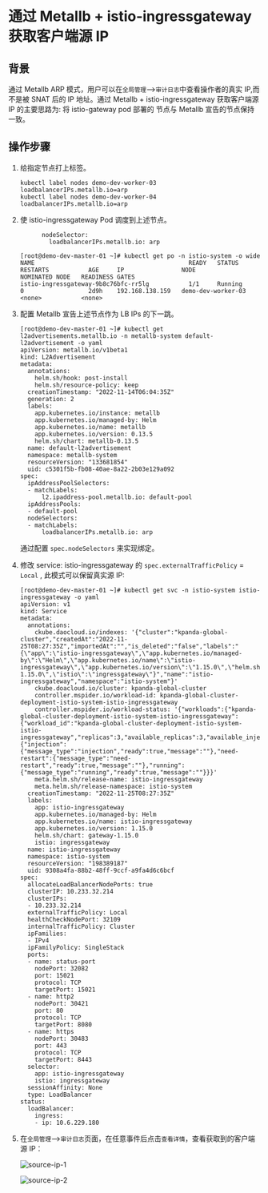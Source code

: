 # 通过 Metallb + istio-ingressgateway 获取客户端源 IP

## 背景

通过 Metallb ARP 模式，用户可以在`全局管理`—>`审计日志`中查看操作者的真实 IP,而不是被 SNAT 后的 IP 地址。通过 Metallb + istio-ingressgateway 获取客户端源 IP 的主要思路为: 将 istio-gateway pod 部署的
节点与 Metallb 宣告的节点保持一致。

## 操作步骤

1. 给指定节点打上标签。

    ```shell
    kubectl label nodes demo-dev-worker-03 loadbalancerIPs.metallb.io=arp
    kubectl label nodes demo-dev-worker-04 loadbalancerIPs.metallb.io=arp
    ```

2. 使 istio-ingressgateway Pod 调度到上述节点。

    ```shell
          nodeSelector:
            loadbalancerIPs.metallb.io: arp
    ```

    ```shell
    [root@demo-dev-master-01 ~]# kubectl get po -n istio-system -o wide
    NAME                                           READY   STATUS             RESTARTS           AGE     IP                NODE                 NOMINATED NODE   READINESS GATES
    istio-ingressgateway-9b8c76bfc-rr5lg           1/1     Running            0                  2d9h    192.168.138.159   demo-dev-worker-03   <none>           <none>
    ```

3. 配置 Metallb 宣告上述节点作为 LB IPs 的下一跳。

    ```shell
    [root@demo-dev-master-01 ~]# kubectl get l2advertisements.metallb.io -n metallb-system default-l2advertisement -o yaml
    apiVersion: metallb.io/v1beta1
    kind: L2Advertisement
    metadata:
      annotations:
        helm.sh/hook: post-install
        helm.sh/resource-policy: keep
      creationTimestamp: "2022-11-14T06:04:35Z"
      generation: 2
      labels:
        app.kubernetes.io/instance: metallb
        app.kubernetes.io/managed-by: Helm
        app.kubernetes.io/name: metallb
        app.kubernetes.io/version: 0.13.5
        helm.sh/chart: metallb-0.13.5
      name: default-l2advertisement
      namespace: metallb-system
      resourceVersion: "133681854"
      uid: c5301f5b-fb08-40ae-8a22-2b03e129a092
    spec:
      ipAddressPoolSelectors:
      - matchLabels:
          l2.ipaddress-pool.metallb.io: default-pool
      ipAddressPools:
      - default-pool
      nodeSelectors: 
      - matchLabels:
          loadbalancerIPs.metallb.io: arp
    ```

    通过配置 `spec.nodeSelectors` 来实现绑定。

4. 修改 service: istio-ingressgateway 的 `spec.externalTrafficPolicy` = `Local` , 此模式可以保留真实源 IP:

    ```shell
    [root@demo-dev-master-01 ~]# kubectl get svc -n istio-system istio-ingressgateway -o yaml
    apiVersion: v1
    kind: Service
    metadata:
      annotations:
        ckube.daocloud.io/indexes: '{"cluster":"kpanda-global-cluster","createdAt":"2022-11-25T08:27:35Z","importedAt":"","is_deleted":"false","labels":"{\"app\":\"istio-ingressgateway\",\"app.kubernetes.io/managed-by\":\"Helm\",\"app.kubernetes.io/name\":\"istio-ingressgateway\",\"app.kubernetes.io/version\":\"1.15.0\",\"helm.sh/chart\":\"gateway-1.15.0\",\"istio\":\"ingressgateway\"}","name":"istio-ingressgateway","namespace":"istio-system"}'
        ckube.doacloud.io/cluster: kpanda-global-cluster
        controller.mspider.io/workload-id: kpanda-global-cluster-deployment-istio-system-istio-ingressgateway
        controller.mspider.io/workload-status: '{"workloads":{"kpanda-global-cluster-deployment-istio-system-istio-ingressgateway":{"workload_id":"kpanda-global-cluster-deployment-istio-system-istio-ingressgateway","replicas":3,"available_replicas":3,"available_injected_replicas":3,"injected":true,"needs_restart":false,"running":true}},"diag_messages":{"injection":{"message_type":"injection","ready":true,"message":""},"need-restart":{"message_type":"need-restart","ready":true,"message":""},"running":{"message_type":"running","ready":true,"message":""}}}'
        meta.helm.sh/release-name: istio-ingressgateway
        meta.helm.sh/release-namespace: istio-system
      creationTimestamp: "2022-11-25T08:27:35Z"
      labels:
        app: istio-ingressgateway
        app.kubernetes.io/managed-by: Helm
        app.kubernetes.io/name: istio-ingressgateway
        app.kubernetes.io/version: 1.15.0
        helm.sh/chart: gateway-1.15.0
        istio: ingressgateway
      name: istio-ingressgateway
      namespace: istio-system
      resourceVersion: "198389187"
      uid: 9308a4fa-88b2-48ff-9ccf-a9fa4d6c6bcf
    spec:
      allocateLoadBalancerNodePorts: true
      clusterIP: 10.233.32.214
      clusterIPs:
      - 10.233.32.214
      externalTrafficPolicy: Local
      healthCheckNodePort: 32109
      internalTrafficPolicy: Cluster
      ipFamilies:
      - IPv4
      ipFamilyPolicy: SingleStack
      ports:
      - name: status-port
        nodePort: 32082
        port: 15021
        protocol: TCP
        targetPort: 15021
      - name: http2
        nodePort: 30421
        port: 80
        protocol: TCP
        targetPort: 8080
      - name: https
        nodePort: 30483
        port: 443
        protocol: TCP
        targetPort: 8443
      selector:
        app: istio-ingressgateway
        istio: ingressgateway
      sessionAffinity: None
      type: LoadBalancer
    status:
      loadBalancer:
        ingress:
        - ip: 10.6.229.180
    ```

5. 在`全局管理`—>`审计日志`页面，在任意事件后点击`查看详情`，查看获取到的客户端源 IP：

    ![source-ip-1](https://docs.daocloud.io/daocloud-docs-images/docs/network/images/source-ip-1.png)

    ![source-ip-2](https://docs.daocloud.io/daocloud-docs-images/docs/network/images/source-ip-2.png)
